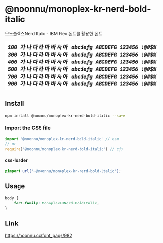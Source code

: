 # @noonnu/monoplex-kr-nerd-bold-italic

모노플렉스Nerd Italic - IBM Plex 폰트를 활용한 폰트

![example](./example.png)

## Install

```bash
npm install @noonnu/monoplex-kr-nerd-bold-italic --save
```

### Import the CSS file

```js
import '@noonnu/monoplex-kr-nerd-bold-italic' // esm
// or
require('@noonnu/monoplex-kr-nerd-bold-italic') // cjs
```

#### [css-loader](https://github.com/webpack-contrib/css-loader)

```css
@import url('~@noonnu/monoplex-kr-nerd-bold-italic');
```

## Usage

```css
body {
    font-family: MonoplexKRNerd-BoldItalic;
}
```

## Link

https://noonnu.cc/font_page/982
